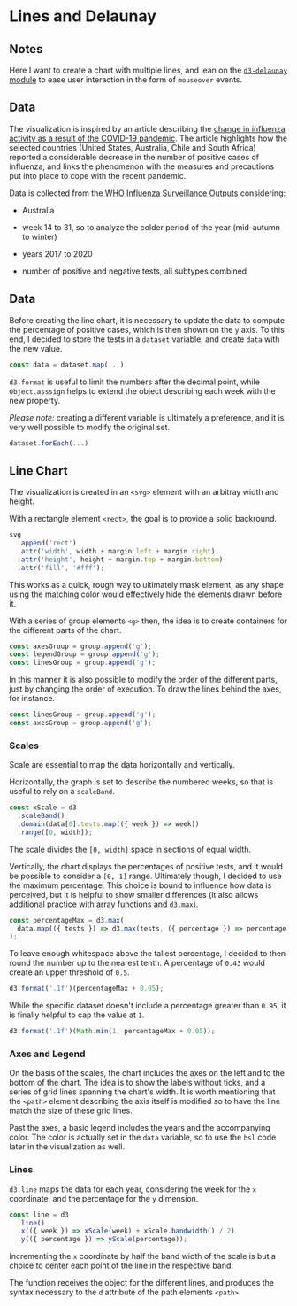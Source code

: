 # Lines and Delaunay

<!-- ## [Live Demo]() -->

## Notes

Here I want to create a chart with multiple lines, and lean on the [`d3-delaunay` module](https://github.com/d3/d3-delaunay) to ease user interaction in the form of `mouseover` events.

## Data

The visualization is inspired by an article describing the [change in influenza activity as a result of the COVID-19 pandemic](https://www.cdc.gov/mmwr/volumes/69/wr/mm6937a6.htm?s_cid=mm6937a6_w). The article highlights how the selected countries (United States, Australia, Chile and South Africa) reported a considerable decrease in the number of positive cases of influenza, and links the phenomenon with the measures and precautions put into place to cope with the recent pandemic.

Data is collected from the [WHO Influenza Surveillance Outputs](https://www.who.int/influenza/resources/charts/en/) considering:

- Australia

- week 14 to 31, so to analyze the colder period of the year (mid-autumn to winter)

- years 2017 to 2020

- number of positive and negative tests, all subtypes combined

## Data

Before creating the line chart, it is necessary to update the data to compute the percentage of positive cases, which is then shown on the `y` axis. To this end, I decided to store the tests in a `dataset` variable, and create `data` with the new value.

```js
const data = dataset.map(...)
```

`d3.format` is useful to limit the numbers after the decimal point, while `Object.asssign` helps to extend the object describing each week with the new property.

_Please note:_ creating a different variable is ultimately a preference, and it is very well possible to modify the original set.

```js
dataset.forEach(...)
```

## Line Chart

The visualization is created in an `<svg>` element with an arbitray width and height.

With a rectangle element `<rect>`, the goal is to provide a solid backround.

```js
svg
  .append('rect')
  .attr('width', width + margin.left + margin.right)
  .attr('height', height + margin.top + margin.bottom)
  .attr('fill', '#fff');
```

This works as a quick, rough way to ultimately mask element, as any shape using the matching color would effectively hide the elements drawn before it.

With a series of group elements `<g>` then, the idea is to create containers for the different parts of the chart.

```js
const axesGroup = group.append('g');
const legendGroup = group.append('g');
const linesGroup = group.append('g');
```

In this manner it is also possible to modify the order of the different parts, just by changing the order of execution. To draw the lines behind the axes, for instance.

```js
const linesGroup = group.append('g');
const axesGroup = group.append('g');
```

### Scales

Scale are essential to map the data horizontally and vertically.

Horizontally, the graph is set to describe the numbered weeks, so that is useful to rely on a `scaleBand`.

```js
const xScale = d3
  .scaleBand()
  .domain(data[0].tests.map(({ week }) => week))
  .range([0, width]);
```

The scale divides the `[0, width]` space in sections of equal width.

Vertically, the chart displays the percentages of positive tests, and it would be possible to consider a `[0, 1]` range. Ultimately though, I decided to use the maximum percentage. This choice is bound to influence how data is perceived, but it is helpful to show smaller differences (it also allows additional practice with array functions and `d3.max`).

```js
const percentageMax = d3.max(
  data.map(({ tests }) => d3.max(tests, ({ percentage }) => percentage))
);
```

To leave enough whitespace above the tallest percentage, I decided to then round the number up to the nearest tenth. A percentage of `0.43` would create an upper threshold of `0.5`.

```js
d3.format('.1f')(percentageMax + 0.05);
```

While the specific dataset doesn't include a percentage greater than `0.95`, it is finally helpful to cap the value at `1`.

```js
d3.format('.1f')(Math.min(1, percentageMax + 0.05));
```

### Axes and Legend

On the basis of the scales, the chart includes the axes on the left and to the bottom of the chart. The idea is to show the labels without ticks, and a series of grid lines spanning the chart's width. It is worth mentioning that the `<path>` element describing the axis itself is modified so to have the line match the size of these grid lines.

Past the axes, a basic legend includes the years and the accompanying color. The color is actually set in the `data` variable, so to use the `hsl` code later in the visualization as well.

### Lines

`d3.line` maps the data for each year, considering the week for the `x` coordinate, and the percentage for the `y` dimension.

```js
const line = d3
  .line()
  .x(({ week }) => xScale(week) + xScale.bandwidth() / 2)
  .y(({ percentage }) => yScale(percentage));
```

Incrementing the `x` coordinate by half the band width of the scale is but a choice to center each point of the line in the respective band.

The function receives the object for the different lines, and produces the syntax necessary to the `d` attribute of the path elements `<path>`.
